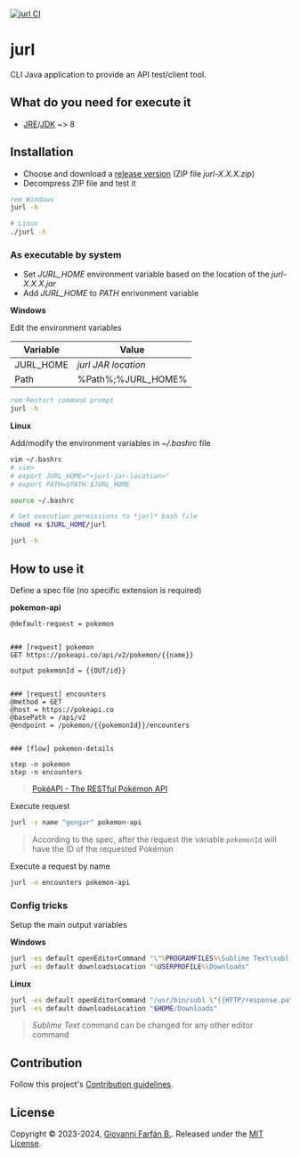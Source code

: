 [![jurl CI](https://github.com/gfarfanb/jurl/actions/workflows/maven.yml/badge.svg)](https://github.com/gfarfanb/jurl/actions/workflows/maven.yml)

# jurl
CLI Java application to provide an API test/client tool.


## What do you need for execute it

- [JRE](https://www.java.com/en/download/)/[JDK](https://www.oracle.com/java/technologies/downloads/) ~> 8


## Installation

- Choose and download a [release version](https://github.com/gfarfanb/jurl/releases) (ZIP file *jurl-X.X.X.zip*)
- Decompress ZIP file and test it

```bat
rem Windows
jurl -h
```

```sh
# Linux
./jurl -h
```

### As executable by system

- Set *JURL_HOME* environment variable based on the location of the *jurl-X.X.X.jar*
- Add *JURL_HOME* to *PATH* enrivonment variable

**Windows**

Edit the environment variables

| Variable | Value |
| --- | --- |
| JURL_HOME | *jurl JAR location* |
| Path | %Path%;%JURL_HOME% |

```bat
rem Restart command prompt
jurl -h
```

**Linux**

Add/modify the environment variables in *~/.bashrc* file

```sh
vim ~/.bashrc
# vim>
# export JURL_HOME="<jurl-jar-location>"
# export PATH=$PATH:$JURL_HOME

source ~/.bashrc

# Set execution permissions to *jurl* bash file
chmod +x $JURL_HOME/jurl

jurl -h
```


## How to use it

Define a spec file (no specific extension is required)

**pokemon-api**
```text
@default-request = pokemon


### [request] pokemon
GET https://pokeapi.co/api/v2/pokemon/{{name}}

output pokemonId = {{OUT/id}}


### [request] encounters
@method = GET
@host = https://pokeapi.co
@basePath = /api/v2
@endpoint = /pokemon/{{pokemonId}}/encounters


### [flow] pokemon-details

step -n pokemon
step -n encounters
```
> [PokéAPI - The RESTful Pokémon API](https://pokeapi.co/)

Execute request
```sh
jurl -s name "gengar" pokemon-api
```
> According to the spec, after the request the variable `pokemonId` will have the ID of the requested Pokémon

Execute a request by name
```sh
jurl -n encounters pokemon-api
```


### Config tricks

Setup the main output variables

**Windows**
```bat
jurl -es default openEditorCommand "\"%PROGRAMFILES%\Sublime Text\subl.exe\" \"{{~win-separator~HTTP/response.path}}\""
jurl -es default downloadsLocation "%USERPROFILE%\Downloads"
```

**Linux**
```sh
jurl -es default openEditorCommand "/usr/bin/subl \"{{HTTP/response.path}}\""
jurl -es default downloadsLocation "$HOME/Downloads"
```

> *Sublime Text* command can be changed for any other editor command

## Contribution

Follow this project's [Contribution guidelines](.github/CONTRIBUTING.md).


## License

Copyright © 2023-2024, [Giovanni Farfán B.](https://github.com/gfarfanb). Released under the 
[MIT License](./LICENSE).
